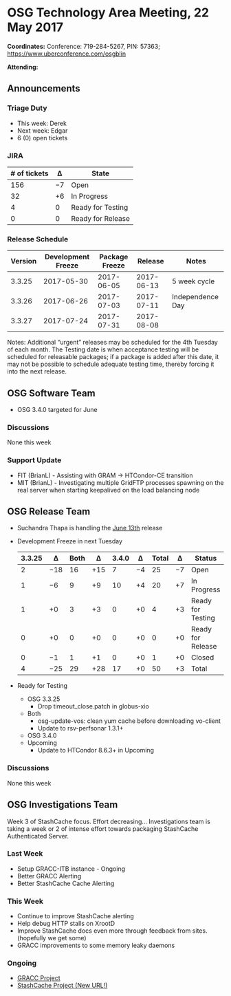 # OSG Technology Area Meeting, 22 May 2017

**Coordinates:** Conference: 719-284-5267, PIN: 57363; <https://www.uberconference.com/osgblin>  

**Attending:**   


## Announcements


### Triage Duty

-   This week: Derek
-   Next week: Edgar
-   6 (0) open tickets


### JIRA

| # of tickets | &Delta;  | State             |
|------------ |-------- |----------------- |
| 156          | &minus;7 | Open              |
| 32           | +6       | In Progress       |
| 4            | 0        | Ready for Testing |
| 0            | 0        | Ready for Release |


### Release Schedule

| Version | Development Freeze | Package Freeze | Release    | Notes            |
|------- |------------------ |-------------- |---------- |---------------- |
| 3.3.25  | 2017-05-30         | 2017-06-05     | 2017-06-13 | 5 week cycle     |
| 3.3.26  | 2017-06-26         | 2017-07-03     | 2017-07-11 | Independence Day |
| 3.3.27  | 2017-07-24         | 2017-07-31     | 2017-08-08 |                  |

Notes: Additional “urgent” releases may be scheduled for the 4th Tuesday of each month. The Testing date is when acceptance testing will be scheduled for releasable packages; if a package is added after this date, it may not be possible to schedule adequate testing time, thereby forcing it into the next release.  


## OSG Software Team

-   OSG 3.4.0 targeted for June


### Discussions

None this week  


### Support Update

-   FIT (BrianL) - Assisting with GRAM -> HTCondor-CE transition
-   MIT (BrianL) - Investigating multiple GridFTP processes spawning on the real server when starting keepalived on the load balancing node

## OSG Release Team

-   Suchandra Thapa is handling the [June 13th](https://jira.opensciencegrid.org/issues/?filter=15254&jql=project%20%3D%20SOFTWARE%20AND%20labels%20in%20(3.3.25%2C%203.4.0)%20ORDER%20BY%20status%20ASC%2C%20priority%20DESC%2C%20assignee%20ASC) release
-   Development Freeze in next Tuesday
    
    | 3.3.25 | &Delta;   | Both | &Delta;   | 3.4.0  | &Delta;   | Total | &Delta;  | Status            |
    | ------ | --------- | ---- | --------- | ------ | --------- | ----- | -------- | ----------------- |
    | 2      | &minus;18 | 16   | &plus;15  | 7      | &minus;4  | 25    | &minus;7 | Open              |
    | 1      | &minus;6  | 9    | &plus;9   | 10     | &plus;4   | 20    | &plus;7  | In Progress       |
    | 1      | &plus;0   | 3    | &plus;3   | 0      | &plus;0   | 4     | &plus;3  | Ready for Testing |
    | 0      | &plus;0   | 0    | &plus;0   | 0      | &plus;0   | 0     | &plus;0  | Ready for Release |
    | 0      | &minus;1  | 1    | &plus;1   | 0      | &plus;0   | 1     | &plus;0  | Closed            |
    | 4      | &minus;25 | 29   | &plus;28  | 17     | &plus;0   | 50    | &plus;3  | Total             |


-   Ready for Testing
    -   OSG 3.3.25
        -   Drop timeout_close.patch in globus-xio
    -   Both
        -   osg-update-vos: clean yum cache before downloading vo-client
        -   Update to rsv-perfsonar 1.3.1+
    -   OSG 3.4.0
    -   Upcoming
        -   Update to HTCondor 8.6.3+ in Upcoming

### Discussions

None this week  


## OSG Investigations Team

Week 3 of StashCache focus.  Effort decreasing...  Investigations team is taking a week or 2 of intense effort towards packaging StashCache Authenticated Server.  


### Last Week

-   Setup GRACC-ITB instance - Ongoing
-   Better GRACC Alerting
-   Better StashCache Cache Alerting

### This Week

-   Continue to improve StashCache alerting
-   Help debug HTTP stalls on XrootD
-   Improve StashCache docs even more through feedback from sites. (hopefully we get some)
-   GRACC improvements to some memory leaky daemons


### Ongoing

-   [GRACC Project](https://jira.opensciencegrid.org/projects/GRACC/)
-   [StashCache Project (New URL!)](https://opensciencegrid.github.io/StashCache/)
